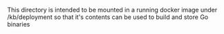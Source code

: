 This directory is intended to be mounted in a running docker image under
/kb/deployment so that it's contents can be used to build and store Go
binaries
